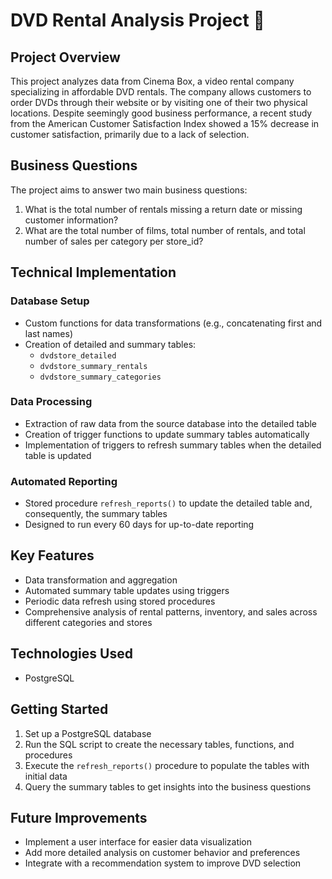 # DVD Rental Analysis Project 📀

## Project Overview
This project analyzes data from Cinema Box, a video rental company specializing in affordable DVD rentals. The company allows customers to order DVDs through their website or by visiting one of their two physical locations. Despite seemingly good business performance, a recent study from the American Customer Satisfaction Index showed a 15% decrease in customer satisfaction, primarily due to a lack of selection.

## Business Questions
The project aims to answer two main business questions:

1. What is the total number of rentals missing a return date or missing customer information?
2. What are the total number of films, total number of rentals, and total number of sales per category per store_id?

## Technical Implementation

### Database Setup
- Custom functions for data transformations (e.g., concatenating first and last names)
- Creation of detailed and summary tables:
  - `dvdstore_detailed`
  - `dvdstore_summary_rentals`
  - `dvdstore_summary_categories`

### Data Processing
- Extraction of raw data from the source database into the detailed table
- Creation of trigger functions to update summary tables automatically
- Implementation of triggers to refresh summary tables when the detailed table is updated

### Automated Reporting
- Stored procedure `refresh_reports()` to update the detailed table and, consequently, the summary tables
- Designed to run every 60 days for up-to-date reporting

## Key Features
- Data transformation and aggregation
- Automated summary table updates using triggers
- Periodic data refresh using stored procedures
- Comprehensive analysis of rental patterns, inventory, and sales across different categories and stores

## Technologies Used
- PostgreSQL

## Getting Started
1. Set up a PostgreSQL database
2. Run the SQL script to create the necessary tables, functions, and procedures
3. Execute the `refresh_reports()` procedure to populate the tables with initial data
4. Query the summary tables to get insights into the business questions

## Future Improvements
- Implement a user interface for easier data visualization
- Add more detailed analysis on customer behavior and preferences
- Integrate with a recommendation system to improve DVD selection
